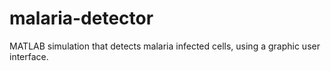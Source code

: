 # malaria-detector
MATLAB simulation that detects malaria infected cells, using a graphic user interface. 
